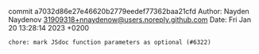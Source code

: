 commit a7032d86e27e46620b2779eedef77362baa21cfd
Author: Nayden Naydenov <31909318+nnaydenow@users.noreply.github.com>
Date:   Fri Jan 20 13:28:14 2023 +0200

    chore: mark JSdoc function parameters as optional (#6322)

